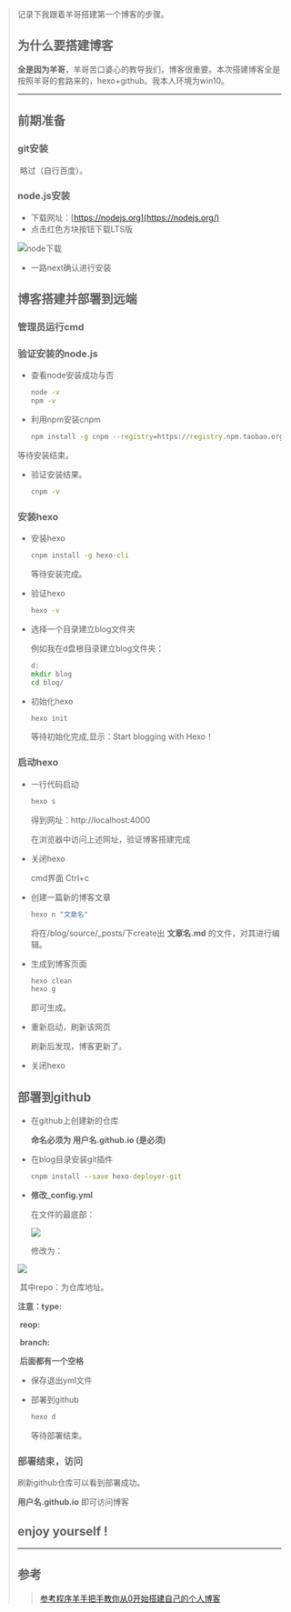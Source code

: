 >  记录下我跟着羊哥搭建第一个博客的步骤。
>
>  <!--more-->
>
>  ## 为什么要搭建博客
>
>  ​	**全是因为羊哥**，羊哥苦口婆心的教导我们，博客很重要。本次搭建博客全是按照羊哥的套路来的，hexo+github。我本人环境为win10。
>
>  ------
>
>  ## 前期准备
>
>  ### git安装
>
>  ​	略过（自行百度）。
>
>  ### node.js安装
>
>  - 下载网址：[https://nodejs.org](https://nodejs.org/)
>  - 点击红色方块按钮下载LTS版
>
>  ![node下载](D:/%E5%A4%87%E4%BB%BD/tmp/_posts/%E6%90%AD%E5%BB%BA%E5%8D%9A%E5%AE%A2%E8%BF%87%E7%A8%8B%E8%AE%B0%E5%BD%95/1.png)
>
>  - 一路next确认进行安装
>
>  ## 博客搭建并部署到远端
>
>  ### 管理员运行cmd
>
>  ### 验证安装的node.js
>
>  - 查看node安装成功与否
>
>    ```cmd
>    node -v
>    npm -v
>    ```
>
>  - 利用npm安装cnpm
>
>    ```cmd
>    npm install -g cnpm --registry=https://registry.npm.taobao.org
>    ```
>
>  等待安装结束。
>
>  - 验证安装结果。
>
>    ```cmd
>    cnpm -v
>    ```
>
>  ### 安装hexo
>
>  - 安装hexo
>
>    ```cmd
>    cnpm install -g hexo-cli
>    ```
>
>    等待安装完成。
>
>  - 验证hexo
>
>    ```cmd
>    hexo -v
>    ```
>
>  - 选择一个目录建立blog文件夹
>
>    例如我在d盘根目录建立blog文件夹：
>
>    ```cmd
>    d:
>    mkdir blog
>    cd blog/
>    ```
>
>  - 初始化hexo
>
>    ```cmd
>    hexo init
>    ```
>
>    等待初始化完成,显示：Start blogging with Hexo！
>
>  ### 启动hexo
>
>  - 一行代码启动
>
>    ```cmd
>    hexo s
>    ```
>
>    得到网址：http://localhost:4000
>
>    在浏览器中访问上述网址，验证博客搭建完成
>
>  - 关闭hexo
>
>    cmd界面   Ctrl+c
>
>  - 创建一篇新的博客文章
>
>    ```cmd
>    hexo n "文章名"
>    
>    ```
>
>    将在/blog/source/_posts/下create出  **文章名.md**  的文件，对其进行编辑。
>
>  - 生成到博客页面
>
>    ```cmd
>    hexo clean
>    hexo g
>    
>    ```
>
>    即可生成。
>
>  - 重新启动，刷新该网页
>
>    刷新后发现，博客更新了。
>
>  - 关闭hexo
>
>  ## 部署到github
>
>  - 在github上创建新的仓库
>
>    **命名必须为    用户名.github.io  (是必须)**
>
>  - 在blog目录安装git插件
>
>    ```cmd
>    cnpm install --save hexo-deployer-git
>    
>    ```
>
>  - **修改_config.yml**
>
>    在文件的最底部：
>
>    ![](D:/%E5%A4%87%E4%BB%BD/tmp/_posts/%E6%90%AD%E5%BB%BA%E5%8D%9A%E5%AE%A2%E8%BF%87%E7%A8%8B%E8%AE%B0%E5%BD%95/2.png)
>
>    修改为：
>
>    
>
>  ![](D:/%E5%A4%87%E4%BB%BD/tmp/_posts/%E6%90%AD%E5%BB%BA%E5%8D%9A%E5%AE%A2%E8%BF%87%E7%A8%8B%E8%AE%B0%E5%BD%95/3.png)
>
>  ​	其中repo：为仓库地址。
>
>  **注意：type:**
>
>  ​				**reop:**
>
>  ​				**branch:**
>
>  ​	**后面都有一个空格**
>
>  - 保存退出yml文件
>
>  - 部署到github
>
>    ```cmd
>    hexo d
>    
>    ```
>
>    等待部署结束。
>
>  ### 部署结束，访问
>
>  刷新github仓库可以看到部署成功。
>
>  **用户名.github.io**  即可访问博客
>
>  
>
>  ## enjoy yourself !
>
>  ------
>
>  ## 参考
>
>  > [参考程序羊手把手教你从0开始搭建自己的个人博客](<https://www.bilibili.com/video/av44544186?t=1108>)     